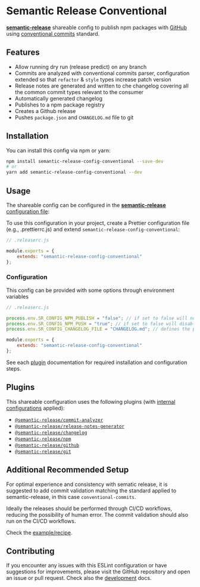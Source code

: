 # Semantic Release Conventional

[**semantic-release**](https://github.com/semantic-release/semantic-release) shareable config to publish npm packages with [GitHub](https://github.com) using [conventional commits](https://www.conventionalcommits.org/en/v1.0.0/) standard.

## Features

- Allow running dry run (release predict) on any branch
- Commits are analyzed with conventional commits parser, configuration extended so that `refactor` & `style` types increase patch version
- Release notes are generated and written to che changelog covering all the common commit types relevant to the consumer
- Automatically generated changelog
- Publishes to a npm package registry
- Creates a Github release
- Pushes `package.json` and `CHANGELOG.md` file to git

## Installation

You can install this config via npm or yarn:

```bash
npm install semantic-release-config-conventional --save-dev
# or
yarn add semantic-release-config-conventional --dev
```

## Usage

The shareable config can be configured in the [**semantic-release** configuration file](https://github.com/semantic-release/semantic-release/blob/master/docs/usage/configuration.md#configuration):

To use this configuration in your project, create a Prettier configuration file
(e.g., .prettierrc.js) and extend `semantic-release-config-conventional`:

```js
// .releaserc.js

module.exports = {
    extends: "semantic-release-config-conventional"
};
```

### Configuration

This config can be provided with some options through environment variables

```js
// .releaserc.js

process.env.SR_CONFIG_NPM_PUBLISH = "false"; // if set to false will not attempt to publish a package to the registry
process.env.SR_CONFIG_NPM_PUSH = "true"; // if set to false will disable pushing of the package.json and changelog files after releasing
process.env.SR_CONFIG_CHANGELOG_FILE = "CHANGELOG.md"; // defines the path for the changelog file

module.exports = {
    extends: "semantic-release-config-conventional"
};
```

See each [plugin](#plugins) documentation for required installation and configuration steps.

## Plugins

This shareable configuration uses the following plugins (with [internal configurations](https://github.com/abelflopes/semantic-release-config-conventional/blob/master/src/index.ts) applied):

- [`@semantic-release/commit-analyzer`](https://github.com/semantic-release/commit-analyzer)
- [`@semantic-release/release-notes-generator`](https://github.com/semantic-release/release-notes-generator)
- [`@semantic-release/changelog`](https://github.com/semantic-release/changelog)
- [`@semantic-release/npm`](https://github.com/semantic-release/npm)
- [`@semantic-release/github`](https://github.com/semantic-release/github)
- [`@semantic-release/git`](https://github.com/semantic-release/git)

## Additional Recommended Setup

For optimal experience and consistency with sematic release, it is suggested to add commit validation matching the standard applied to semantic-release, in this case `conventional-commits`.

Ideally the releases should be performed through CI/CD workflows, reducing the possibility of human error. The commit validation should also run on the CI/CD workflows.

Check the [example/recipe](https://github.com/abelflopes/semantic-release-config-conventional/tree/master/docs/example).

## Contributing

If you encounter any issues with this ESLint configuration or have suggestions for improvements,
please visit the GitHub repository and open an issue or pull request.
Check also the [development](./docs/DEVELOPMENT.md) docs.